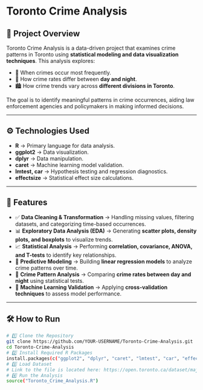 # Toronto Crime Analysis

## 📌 Project Overview
Toronto Crime Analysis is a data-driven project that examines crime patterns in Toronto using **statistical modeling and data visualization techniques**. This analysis explores:
- 📍 When crimes occur most frequently.
- 🌆 How crime rates differ between **day and night**.
- 🏙️ How crime trends vary across **different divisions in Toronto**.

The goal is to identify meaningful patterns in crime occurrences, aiding law enforcement agencies and policymakers in making informed decisions.

---

## ⚙️ Technologies Used
- **R** → Primary language for data analysis.
- **ggplot2** → Data visualization.
- **dplyr** → Data manipulation.
- **caret** → Machine learning model validation.
- **lmtest, car** → Hypothesis testing and regression diagnostics.
- **effectsize** → Statistical effect size calculations.

---

## 🚀 Features
- ✅ **Data Cleaning & Transformation** → Handling missing values, filtering datasets, and categorizing time-based occurrences.
- 📊 **Exploratory Data Analysis (EDA)** → Generating **scatter plots, density plots, and boxplots** to visualize trends.
- 📈 **Statistical Analysis** → Performing **correlation, covariance, ANOVA, and T-tests** to identify key relationships.
- 🔮 **Predictive Modeling** → Building **linear regression models** to analyze crime patterns over time.
- 🌃 **Crime Pattern Analysis** → Comparing **crime rates between day and night** using statistical tests.
- 🧠 **Machine Learning Validation** → Applying **cross-validation techniques** to assess model performance.

---

## 🛠 How to Run

```bash
# 1️⃣ Clone the Repository
git clone https://github.com/YOUR-USERNAME/Toronto-Crime-Analysis.git
cd Toronto-Crime-Analysis
# 2️⃣ Install Required R Packages
install.packages(c("ggplot2", "dplyr", "caret", "lmtest", "car", "effectsize"))
# 3️⃣ Load Dataset
# Link to the file is located here: https://open.toronto.ca/dataset/major-crime-indicators/
# 4️⃣ Run the Analysis
source("Toronto_Crime_Analysis.R")
